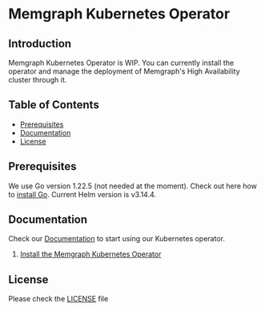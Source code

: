 # Memgraph Kubernetes Operator

## Introduction

Memgraph Kubernetes Operator is WIP. You can currently install the operator and manage the deployment of Memgraph's High Availability cluster
through it. 

## Table of Contents

- [Prerequisites](#prerequisites)
- [Documentation](#documentation)
- [License](#license)

## Prerequisites

We use Go version 1.22.5 (not needed at the moment). Check out here how to [install Go](https://go.dev/doc/install). 
Current Helm version is v3.14.4.

## Documentation

Check our [Documentation](/docs) to start using our Kubernetes operator.

1. [Install the Memgraph Kubernetes Operator](docs/installation.md)

## License

Please check the [LICENSE](LICENSE) file
